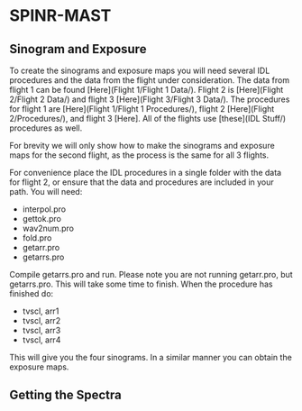 # SPINR-MAST
## Sinogram and Exposure
To create the sinograms and exposure maps you will need several IDL procedures and the data from the flight under consideration. The data from flight 1 can be found [Here](Flight 1/Flight 1 Data/). Flight 2 is [Here](Flight 2/Flight 2 Data/) and flight 3 [Here](Flight 3/Flight 3 Data/). The procedures for flight 1 are [Here](Flight 1/Flight 1 Procedures/), flight 2 [Here](Flight 2/Procedures/), and flight 3 [Here]. All of the flights use [these](IDL Stuff/) procedures as well.

For brevity we will only show how to make the sinograms and exposure maps for the second flight, as the process is the same for all 3 flights.

For convenience place the IDL procedures in a single folder with the data for flight 2, or ensure that the data and procedures are included in your path.
You will need:

* interpol.pro
* gettok.pro
* wav2num.pro
* fold.pro
* getarr.pro
* getarrs.pro

Compile getarrs.pro and run. Please note you are not running getarr.pro, but getarrs.pro. This will take some time to finish. When the procedure has finished do:
* tvscl, arr1
* tvscl, arr2
* tvscl, arr3
* tvscl, arr4

This will give you the four sinograms. In a similar manner you can obtain the exposure maps.

## Getting the Spectra
